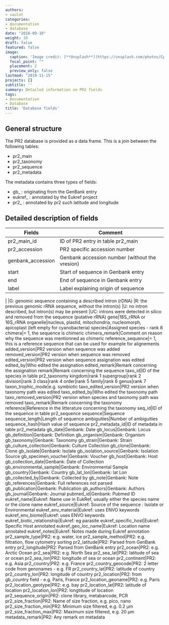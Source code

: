 ```yaml
---
authors:
- vaulot
categories:
- documentation
- database
date: "2018-09-10"
weight: 10
draft: false
featured: false
image:
  caption: 'Image credit: [**Unsplash**](https://unsplash.com/photos/CpkOjOcXdUY)'
  focal_point: ""
  placement: 2
  preview_only: false
lastmod: "2019-11-15"
projects: []
subtitle: ''
summary: Detailed information on PR2 fields
tags:
- Documentation
- Database
title: 'Database fields'
---
```


## General structure
The PR2 database is provided as a data frame.  This is a join between the following tables:

* pr2_main
* pr2_taxonomy
* pr2_sequence
* pr2_metadata

The metadata contains three types of fields:

* gb_ : originating from the GenBank entry
* eukref_ : annotated by the Eukref project
* pr2_ : annotated by pr2 such latitude and longitude

## Detailed description of fields
Fields | Comment  
---  | ---
pr2_main_id|ID of PR2 entry in table pr2_main
pr2_accession|PR2 specific accession number
genbank_accession|Genbank accession number (without the vresion)
start|Start of sequence in Genbank entry
end|End of sequence in Genbank entry
label|Label explaining origin of sequence
|
|G: genomic sequence containing a described intron (rDNA)
|R: the previous genomic rRNA sequence, without the intron(s)
|U: no intron described, but intron(s) may be present
|UC: introns were detected in silico and removed from the sequence (putative rRNA)
gene|18S_rRNA or 16S_rRNA
organelle|nucleus, plastid, mitochondria, nucleomorph, apicoplast (left empty for cyanobacteria)
species|Assigned species - rank 8
chimera|= 1, the sequence is chimeric
chimera_remark|Comment on reason why the sequence was mentionned as chimeric
reference_sequence|= 1, this is a reference sequence that can be used for example for alignements
added_version|PR2 version when sequence was added
removed_version|PR2 version when sequence was removed
edited_version|PR2 version when sequence assignation was edited
edited_by|Who edited the assignation
edited_remark|Remark concerning the assignation
remark|Remark concerning  the sequence
taxo_id|ID of the species in table pr2_taxonomy
kingdom|rank 1
supergroup|rank 2
division|rank 3
class|rank 4
order|rank 5
family|rank 6
genus|rank 7
taxon_trophic_mode|e.g. symbiotic
taxo_edited_version|PR2 version when taxonomy path was edited
taxo_edited_by|Who edited the taxonomy path
taxo_removed_version|PR2 version when species and taxonomy path was removed
taxo_remark|Remark concerning  the taxonomy
reference|Reference in the litterature concerning  the taxonomy
seq_id|ID of the sequence in table pr2_sequence
sequence|Sequence
sequence_length|Length of sequence
ambiguities|Number of ambiguities
sequence_hash|Hash value of sequence
pr2_metadata_id|ID of metadata in table pr2_metadata
gb_date|Genbank: Date
gb_locus|Genbank: Locus
gb_definition|Genbank: Definition
gb_organism|Genbank: Organism
gb_taxonomy|Genbank: Taxonomy
gb_strain|Genbank: Strain
gb_culture_collection|Genbank: Culture Collection
gb_clone|Genbank: Clone
gb_isolate|Genbank: Isolate
gb_isolation_source|Genbank: Isolation Source
gb_specimen_voucher|Genbank: Voucher
gb_host|Genbank: Host
gb_collection_date|Genbank: Date of Collection
gb_environmental_sample|Genbank: Environmental Sample
gb_country|Genbank: Country
gb_lat_lon|Genbank: lat Lon
gb_collected_by|Genbank: Collected by
gb_note|Genbank: Note
gb_references|Genbank: Full references not parsed
gb_publication|Genbank: Publication
gb_authors|Genbank: Authors
gb_journal|Genbank: Journal
pubmed_id|Genbank: Pubmed ID
eukref_name|Eukref: Name use in EukRef, usually either the species name or the clone name
eukref_source|Eukref: Source of the sequence : Isolate or Environmental
eukref_env_material|Eukref: uses ENVO keywords
eukref_env_biome|Eukref: uses ENVO keywords
eukref_biotic_relationship|Eukref: eg parasite
eukref_specific_host|Eukref: Specific Host annotated
eukref_geo_loc_name|Eukref: Location name annotated
eukref_notes|Eukref: Notes made during Eukref annotation
pr2_sample_type|PR2: e.g. water, ice
pr2_sample_method|PR2: e.g. filtration, flow cytometry sorting
pr2_latitude|PR2: Parsed from GenBank entry
pr2_longitude|PR2: Parsed from GenBank entry
pr2_ocean|PR2: e.g. Arctic Ocean
pr2_sea|PR2: e.g. North Sea
pr2_sea_lat|PR2: latitude of sea or ocean
pr2_sea_lon|PR2: longitude of sea or ocean
pr2_continent|PR2: e.g. Asia
pr2_country|PR2: e.g. France
pr2_country_geocode|PR2: 2 letter code from genonames - e.g. FR
pr2_country_lat|PR2: latitude of country
pr2_country_lon|PR2: longitude of country
pr2_location|PR2: from gb_country field - e.g. Paris, France
pr2_location_geoname|PR2: e.g. Paris
pr2_location_geotype|PR2: e.g. bay
pr2_location_lat|PR2: latitude of location
pr2_location_lon|PR2: longtitude of location
pr2_sequence_origin|PR2: clone library, metabarcode, PCR
pr2_size_fraction|PR2: Name of size fraction, e.g. pico, nano
pr2_size_fraction_min|PR2: Minimum size filtered, e.g. 0.2 µm
pr2_size_fraction_max|PR2: Maximum size filtered, e.g. 20 µm
metadata_remark|PR2: Any remark on metadata
